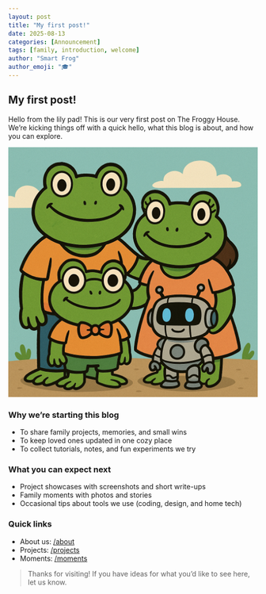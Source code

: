 ```yaml
---
layout: post
title: "My first post!"
date: 2025-08-13
categories: [Announcement]
tags: [family, introduction, welcome]
author: "Smart Frog"
author_emoji: "🎓"
---
```


## My first post!

Hello from the lily pad! This is our very first post on The Froggy House. We’re kicking things off with a quick hello, what this blog is about, and how you can explore.

![Our family](/assets/images/family.png)

### Why we’re starting this blog
- To share family projects, memories, and small wins
- To keep loved ones updated in one cozy place
- To collect tutorials, notes, and fun experiments we try

### What you can expect next
- Project showcases with screenshots and short write-ups
- Family moments with photos and stories
- Occasional tips about tools we use (coding, design, and home tech)

### Quick links
- About us: [/about](/about)
- Projects: [/projects](/projects)
- Moments: [/moments](/moments)

> Thanks for visiting! If you have ideas for what you’d like to see here, let us know.

